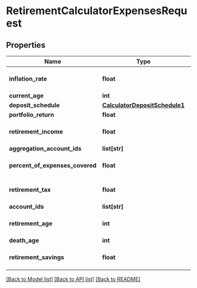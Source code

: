 # RetirementCalculatorExpensesRequest

## Properties
Name | Type | Description | Notes
------------ | ------------- | ------------- | -------------
**inflation_rate** | **float** |  | [optional] [default to 0.0]
**current_age** | **int** |  | 
**deposit_schedule** | [**CalculatorDepositSchedule1**](CalculatorDepositSchedule1.md) |  | [optional] 
**portfolio_return** | **float** |  | 
**retirement_income** | **float** |  | [optional] [default to 0.0]
**aggregation_account_ids** | **list[str]** |  | [optional] 
**percent_of_expenses_covered** | **float** |  | [optional] [default to 1.0]
**retirement_tax** | **float** |  | [optional] [default to 0.0]
**account_ids** | **list[str]** |  | [optional] 
**retirement_age** | **int** |  | [optional] [default to 65]
**death_age** | **int** |  | 
**retirement_savings** | **float** |  | [optional] [default to 0.0]

[[Back to Model list]](../README.md#documentation-for-models) [[Back to API list]](../README.md#documentation-for-api-endpoints) [[Back to README]](../README.md)


